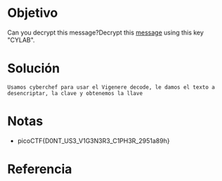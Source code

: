 # Objetivo
Can you decrypt this message?Decrypt this [message](https://artifacts.picoctf.net/c/160/cipher.txt) using this key "CYLAB".
# Solución
```
Usamos cyberchef para usar el Vigenere decode, le damos el texto a desencriptar, la clave y obtenemos la llave

```
# Notas
- picoCTF{D0NT_US3_V1G3N3R3_C1PH3R_2951a89h}
# Referencia